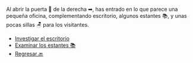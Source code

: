 Al abrir la puerta 🚪 de la derecha ➡, has entrado en lo que parece una pequeña oficina, complementando escritorio, algunos estantes 📚, y unas pocas sillas 🪑 para los visitantes.

- [Investigar el escritorio](3-CA.md)
- [Examinar los estantes 📚](3-CB.md)
- [Regresar 🔙](2.md)
